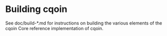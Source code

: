 Building cqoin
================

See doc/build-*.md for instructions on building the various
elements of the cqoin Core reference implementation of cqoin.
